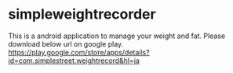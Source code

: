 # simpleweightrecorder
This is a android application to manage your weight and fat.
Please download below url on google play.
https://play.google.com/store/apps/details?id=com.simplestreet.weightrecord&hl=ja
